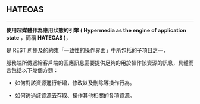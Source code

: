 ## **HATEOAS**

---

**使用超媒體作為應用狀態的引擎 \( Hypermedia as the engine of application state** ，簡稱 **HATEOAS \)**，

是 REST 所提及的約束「一致性的操作界面」中所包括的子項目之一，

服務端所傳遞給客戶端的回應訊息需要提供足夠的用於操作該資源的訊息，具體而言包括以下幾個方麵：

* 如何對該資源進行新增，修改以及刪除等操作行為。

* 如何透過該資源去存取、操作其他相關的各項資源。


